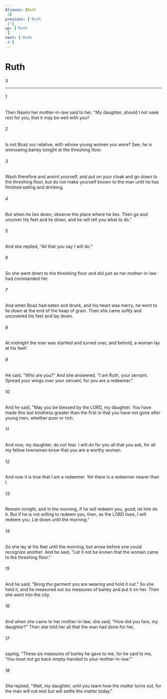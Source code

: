 ```yaml
---
Aliases: [Ruth 3]
previous: ['Ruth 2']
up: ['Ruth']
next: ['Ruth 4']
---
```

# Ruth 3

***
 

###### 1 
Then Naomi her mother-in-law said to her, "My daughter, should I not seek rest for you, that it may be well with you?  

###### 2 
Is not Boaz our relative, with whose young women you were? See, he is winnowing barley tonight at the threshing floor.  

###### 3 
Wash therefore and anoint yourself, and put on your cloak and go down to the threshing floor, but do not make yourself known to the man until he has finished eating and drinking.  

###### 4 
But when he lies down, observe the place where he lies. Then go and uncover his feet and lie down, and he will tell you what to do."  

###### 5 
And she replied, "All that you say I will do."  

###### 6 
So she went down to the threshing floor and did just as her mother-in-law had commanded her.  

###### 7 
And when Boaz had eaten and drunk, and his heart was merry, he went to lie down at the end of the heap of grain. Then she came softly and uncovered his feet and lay down.  

###### 8 
At midnight the man was startled and turned over, and behold, a woman lay at his feet!  

###### 9 
He said, "Who are you?" And she answered, "I am Ruth, your servant. Spread your wings over your servant, for you are a redeemer."  

###### 10 
And he said, "May you be blessed by the LORD, my daughter. You have made this last kindness greater than the first in that you have not gone after young men, whether poor or rich.  

###### 11 
And now, my daughter, do not fear. I will do for you all that you ask, for all my fellow townsmen know that you are a worthy woman.  

###### 12 
And now it is true that I am a redeemer. Yet there is a redeemer nearer than I.  

###### 13 
Remain tonight, and in the morning, if he will redeem you, good; let him do it. But if he is not willing to redeem you, then, as the LORD lives, I will redeem you. Lie down until the morning."  

###### 14 
So she lay at his feet until the morning, but arose before one could recognize another. And he said, "Let it not be known that the woman came to the threshing floor."  

###### 15 
And he said, "Bring the garment you are wearing and hold it out." So she held it, and he measured out six measures of barley and put it on her. Then she went into the city.  

###### 16 
And when she came to her mother-in-law, she said, "How did you fare, my daughter?" Then she told her all that the man had done for her,  

###### 17 
saying, "These six measures of barley he gave to me, for he said to me, 'You must not go back empty-handed to your mother-in-law.'"  

###### 18 
She replied, "Wait, my daughter, until you learn how the matter turns out, for the man will not rest but will settle the matter today."
